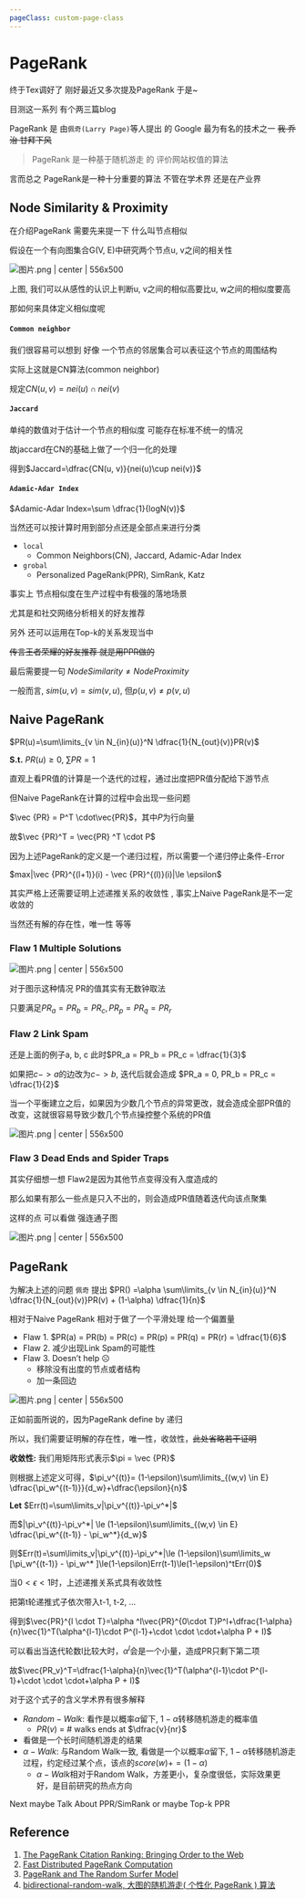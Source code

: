 ```yaml
---
pageClass: custom-page-class
---
```


# PageRank

终于Tex调好了 刚好最近又多次提及PageRank 于是~

目测这一系列 有个两三篇blog

PageRank 是 由`佩奇(Larry Page)`等人提出 的 Google 最为有名的技术之一
~~我 乔治 甘拜下风~~

> PageRank 是一种基于随机游走 的 评价网站权值的算法

言而总之 PageRank是一种十分重要的算法 不管在学术界 还是在产业界

## Node Similarity & Proximity

在介绍PageRank 需要先来提一下 什么叫节点相似

假设在一个有向图集合G(V, E)中研究两个节点u, v之间的相关性

![图片.png | center | 556x500](https://cdn.nlark.com/yuque/0/2018/png/104214/1540877358180-86cdb3f0-a887-4023-b9eb-28c648623407.png "")

上图, 我们可以从感性的认识上判断u, v之间的相似高要比u, w之间的相似度要高

那如何来具体定义相似度呢

#### `Common neighbor`

我们很容易可以想到 好像 一个节点的邻居集合可以表征这个节点的周围结构

实际上这就是CN算法(common neighbor)

规定$CN(u, v)=nei(u)\cap nei(v)$

#### `Jaccard`

单纯的数值对于估计一个节点的相似度 可能存在标准不统一的情况

故jaccard在CN的基础上做了一个归一化的处理

得到$Jaccard=\dfrac{CN(u, v)}{nei(u)\cup nei(v)}$

#### `Adamic-Adar Index`

$Adamic-Adar Index=\sum \dfrac{1}{logN(v)}$

当然还可以按计算时用到部分点还是全部点来进行分类
* `local`
   + Common Neighbors(CN), Jaccard, Adamic-Adar Index
* `grobal`
   + Personalized PageRank(PPR), SimRank, Katz

事实上 节点相似度在生产过程中有极强的落地场景

尤其是和社交网络分析相关的好友推荐

另外 还可以运用在Top-k的关系发现当中

~~传言王者荣耀的好友推荐 就是用PPR做的~~

最后需要提一句 $Node Similarity\not = Node Proximity$

一般而言, $sim(u, v) = sim(v, u)$, 但$p(u, v) ≠ p(v, u)$

## Naive PageRank

$PR(u)=\sum\limits_{v \in N_{in}(u)}^N \dfrac{1}{N_{out}(v)}PR(v)$

**S.t.** $PR(u) \ge 0$, $\sum PR = 1$

直观上看PR值的计算是一个迭代的过程，通过出度把PR值分配给下游节点

但Naive PageRank在计算的过程中会出现一些问题

$\vec {PR} = P^T \cdot\vec{PR}$，其中$P$为行向量

故$\vec {PR}^T = \vec{PR} ^T \cdot P$

因为上述PageRank的定义是一个递归过程，所以需要一个递归停止条件-Error

$max|\vec {PR}^{(l+1)}(i) - \vec {PR}^{(l)}(i)|\le \epsilon$

其实严格上还需要证明上述递推关系的收敛性 , 事实上Naive PageRank是不一定收敛的

当然还有解的存在性，唯一性 等等

### Flaw 1 Multiple Solutions

![图片.png | center | 556x500](https://cdn.nlark.com/yuque/0/2018/png/104214/1540887190754-efc5d2fe-8a78-46da-9906-4705a84377e5.png "")

对于图示这种情况 PR的值其实有无数钟取法

只要满足$PR_a = PR_b = PR_c, PR_p = PR_q = PR_r$

### Flaw 2 Link Spam

还是上面的例子a, b, c 此时$PR_a = PR_b = PR_c = \dfrac{1}{3}$

如果把$c->a$的边改为$c->b$, 迭代后就会造成 $PR_a = 0, PR_b = PR_c = \dfrac{1}{2}$

当一个平衡建立之后，如果因为少数几个节点的异常更改，就会造成全部PR值的改变，这就很容易导致少数几个节点操控整个系统的PR值

![图片.png | center | 556x500](https://cdn.nlark.com/yuque/0/2018/png/104214/1540899475705-0298ae69-1631-45f9-8926-ca3d92185026.png "")

### Flaw 3 Dead Ends and Spider Traps

其实仔细想一想 Flaw2是因为其他节点变得没有入度造成的

那么如果有那么一些点是只入不出的，则会造成PR值随着迭代向该点聚集

这样的点 可以看做 强连通子图

![图片.png | center | 556x500](https://cdn.nlark.com/yuque/0/2018/png/104214/1540913723891-0f4143a4-6f46-46a8-8ac4-f8962edb1418.png "")

## PageRank

为解决上述的问题 `佩奇` 提出 $PR() =\alpha \sum\limits_{v \in N_{in}(u)}^N \dfrac{1}{N_{out}(v)}PR(v) + (1-\alpha) \dfrac{1}{n}$

相对于Naive PageRank 相对于做了一个平滑处理 给一个偏置量

* Flaw 1. $PR(a) = PR(b) = PR(c) = PR(p) = PR(q) = PR(r) = \dfrac{1}{6}$
* Flaw 2. 减少出现Link Spam的可能性
* Flaw 3. Doesn’t help ☹
  + 移除没有出度的节点或者结构
  + 加一条回边

![图片.png | center | 556x500](https://cdn.nlark.com/yuque/0/2018/png/104214/1540915531161-1a819e22-f9a8-431d-b6c4-874476c42b7b.png "")

正如前面所说的，因为PageRank define by 递归

所以，我们需要证明解的存在性，唯一性，收敛性，~~此处省略若干证明~~

**收敛性:** 我们用矩阵形式表示$\pi = \vec {PR}$

则根据上述定义可得，$\pi_v^{(t)}= (1-\epsilon)\sum\limits_{(w,v) \in E} \dfrac{\pi_w^{(t-1)}}{d_w}+\dfrac{\epsilon}{n}$

**Let** $Err(t)=\sum\limits_v|\pi_v^{(t)}-\pi_v^*|$

而$|\pi_v^{(t)}-\pi_v^*| \le (1-\epsilon)\sum\limits_{(w,v) \in E} \dfrac{\pi_w^{(t-1)} - \pi_w^*}{d_w}$

则$Err(t)=\sum\limits_v|\pi_v^{(t)}-\pi_v^*|\le (1-\epsilon)\sum\limits_w [\pi_w^{(t-1)} - \pi_w^* ]\le(1-\epsilon)Err(t-1)\le(1-\epsilon)^tErr(0)$

当$0<\epsilon <1$时，上述递推关系式具有收敛性

把第t轮递推式子依次带入t-1, t-2, ...

得到$\vec{PR}^{l \cdot T}=\alpha ^l\vec{PR}^{0\cdot T}P^l+\dfrac{1-\alpha}{n}\vec{1}^T(\alpha^{l-1}\cdot P^{l-1}+\cdot \cdot \cdot+\alpha P + I)$

可以看出当迭代轮数l比较大时，$\alpha ^l$会是一个小量，造成PR只剩下第二项

故$\vec{PR_v}^T=\dfrac{1-\alpha}{n}\vec{1}^T(\alpha^{l-1}\cdot P^{l-1}+\cdot \cdot \cdot+\alpha P + I)$

对于这个式子的含义学术界有很多解释

* $Random-Walk$: 看作是以概率$\alpha$留下, $1-\alpha$转移随机游走的概率值
  * $PR(v)$ = # walks ends at $\dfrac{v}{nr}$
* 看做是一个长时间随机游走的结果
* $\alpha-Walk$: 与Random Walk一致, 看做是一个以概率$\alpha$留下, $1-\alpha$转移随机游走过程，约定经过某个点，该点的$score(w) +=(1-\alpha)$
  * $\alpha-Walk$相对于Random Walk，方差更小，复杂度很低，实际效果更好，是目前研究的热点方向

Next maybe Talk About PPR/SimRank or maybe Top-k PPR

## Reference

1. [The PageRank Citation Ranking: Bringing Order to the Web](http://ilpubs.stanford.edu:8090/422/1/1999-66.pdf)
2. [Fast Distributed PageRank Computation](https://arxiv.org/pdf/1208.3071.pdf)
3. [PageRank and The Random Surfer Model](http://www.math.cmu.edu/~pmelsted/papers/pagerank.pdf)
4. [bidirectional-random-walk, 大图的随机游走( 个性化 PageRank ) 算法](https://www.helplib.com/GitHub/article_133250)

<link rel="stylesheet" href="https://cdnjs.cloudflare.com/ajax/libs/KaTeX/0.5.1/katex.min.css">
<link rel="stylesheet" href="https://cdn.jsdelivr.net/github-markdown-css/2.2.1/github-markdown.css"/>
